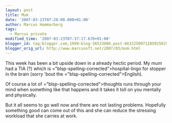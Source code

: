 ```yaml
---
layout: post
title: Mum
date: '2007-03-23T07:28:00.000+01:00'
author: Marcus Hammarberg
tags:
  - Marcus private
modified_time: '2007-03-23T07:37:17.670+01:00'
blogger_id: tag:blogger.com,1999:blog-36533086.post-6632250971285925015
blogger_orig_url: http://www.marcusoft.net/2007/03/mum.html
---
```


This
week has been a bit upside down in a already hectic period. My mum had a
TIA (?) which is <span>="blsp-spelling-corrected">hospital</span>-lingo for stopper in the
brain (sorry 'bout the <span>="blsp-spelling-corrected">English</span>).

Of course a lot of <span>="blsp-spelling-corrected">thoughts</span> runs through your mind
when something like that happens and it takes it toll on you mentally
and physically.

But it all seems to go well now and there are not <span
id="SPELLING_ERROR_3" class="blsp-spelling-corrected">lasting</span>
problems. Hopefully something good can come out of this and she can
reduce the stressing workload that she carries at work.
